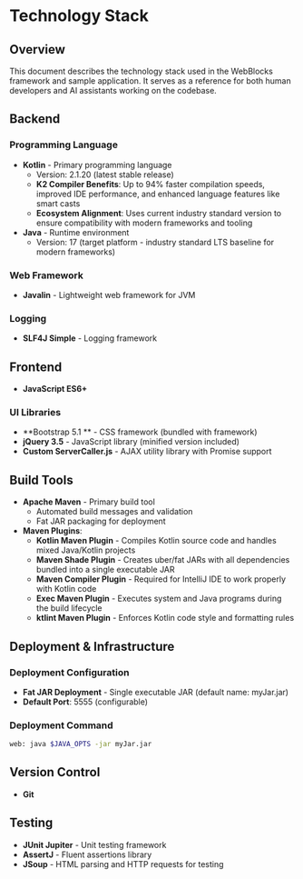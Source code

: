# Technology Stack

## Overview

This document describes the technology stack used in the WebBlocks framework and sample application. It serves as a
reference for both human developers and AI assistants working on the codebase.

## Backend

### Programming Language

- **Kotlin** - Primary programming language
  - Version: 2.1.20 (latest stable release)
  - **K2 Compiler Benefits**: Up to 94% faster compilation speeds, improved IDE performance, and enhanced language features like smart casts
  - **Ecosystem Alignment**: Uses current industry standard version to ensure compatibility with modern frameworks and tooling
- **Java** - Runtime environment
  - Version: 17 (target platform - industry standard LTS baseline for modern frameworks)

### Web Framework

- **Javalin** - Lightweight web framework for JVM

### Logging

- **SLF4J Simple** - Logging framework

## Frontend
- **JavaScript ES6+**

### UI Libraries
- **Bootstrap 5.1 ** - CSS framework (bundled with framework)
- **jQuery 3.5** - JavaScript library (minified version included)
- **Custom ServerCaller.js** - AJAX utility library with Promise support

## Build Tools

- **Apache Maven** - Primary build tool
  - Automated build messages and validation
  - Fat JAR packaging for deployment
- **Maven Plugins**:
  - **Kotlin Maven Plugin** - Compiles Kotlin source code and handles mixed Java/Kotlin projects
  - **Maven Shade Plugin** - Creates uber/fat JARs with all dependencies bundled into a single executable JAR
  - **Maven Compiler Plugin** - Required for IntelliJ IDE to work properly with Kotlin code
  - **Exec Maven Plugin** - Executes system and Java programs during the build lifecycle
  - **ktlint Maven Plugin** - Enforces Kotlin code style and formatting rules

## Deployment & Infrastructure

### Deployment Configuration

- **Fat JAR Deployment** - Single executable JAR (default name: myJar.jar)
- **Default Port**: 5555 (configurable)

### Deployment Command

```bash
web: java $JAVA_OPTS -jar myJar.jar
```

## Version Control

- **Git**

## Testing

- **JUnit Jupiter** - Unit testing framework
- **AssertJ** - Fluent assertions library
- **JSoup** - HTML parsing and HTTP requests for testing


